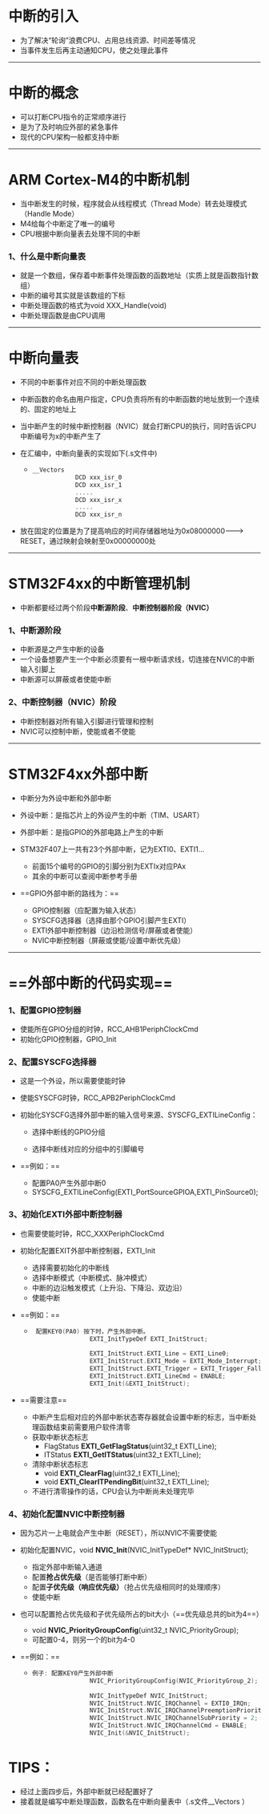 # 中断的引入

- 为了解决“轮询”浪费CPU、占用总线资源、时间差等情况
- 当事件发生后再主动通知CPU，使之处理此事件



***

# 中断的概念

- 可以打断CPU指令的正常顺序进行
- 是为了及时响应外部的紧急事件
- 现代的CPU架构一般都支持中断



***

# ARM Cortex-M4的中断机制

- 当中断发生的时候，程序就会从线程模式（Thread Mode）转去处理模式（Handle Mode）
- M4给每个中断定了唯一的编号
- CPU根据中断向量表去处理不同的中断

### 1、什么是中断向量表

- 就是一个数组，保存着中断事件处理函数的函数地址（实质上就是函数指针数组）
- 中断的编号其实就是该数组的下标
- 中断处理函数的格式为void XXX_Handle(void)
- 中断处理函数是由CPU调用



***

# 中断向量表

- 不同的中断事件对应不同的中断处理函数

- 中断函数的命名由用户指定，CPU负责将所有的中断函数的地址放到一个连续的、固定的地址上

- 当中断产生的时候中断控制器（NVIC）就会打断CPU的执行，同时告诉CPU中断编号为x的中断产生了

- 在汇编中，中断向量表的实现如下(.s文件中)

  - ~~~C
    __Vectors 
    			DCD xxx_isr_0
    			DCD xxx_isr_1
    			.....
    			DCD xxx_isr_x 
    			.....
    			DCD xxx_isr_n 
    ~~~

- 放在固定的位置是为了提高响应的时间存储器地址为0x08000000---> RESET，通过映射会映射至0x00000000处



***

# STM32F4xx的中断管理机制

- 中断都要经过两个阶段**中断源阶段**、**中断控制器阶段（NVIC）**

### 1、中断源阶段

- 中断源是之产生中断的设备
- 一个设备想要产生一个中断必须要有一根中断请求线，切连接在NVIC的中断输入引脚上
- 中断源可以屏蔽或者使能中断

### 2、中断控制器（NVIC）阶段

- 中断控制器对所有输入引脚进行管理和控制
- NVIC可以控制中断，使能或者不使能



***

# STM32F4xx外部中断

- 中断分为外设中断和外部中断
- 外设中断：是指芯片上的外设产生的中断（TIM、USART）
- 外部中断：是指GPIO的外部电路上产生的中断

- STM32F407上一共有23个外部中断，记为EXTI0、EXTI1...
  - 前面15个编号的GPIO的引脚分别为EXTIx对应PAx
  - 其余的中断可以查阅中断参考手册
- ==GPIO外部中断的路线为：==
  - GPIO控制器（应配置为输入状态）
  - SYSCFG选择器（选择由那个GPIO引脚产生EXTI）
  - EXTI外部中断控制器（边沿检测信号/屏蔽或者使能）
  - NVIC中断控制器（屏蔽或使能/设置中断优先级）



***

# ==外部中断的代码实现==

### 1、配置GPIO控制器

- 使能所在GPIO分组的时钟，RCC_AHB1PeriphClockCmd
- 初始化GPIO控制器，GPIO_Init 

### 2、配置SYSCFG选择器

- 这是一个外设，所以需要使能时钟

- 使能SYSCFG时钟，RCC_APB2PeriphClockCmd

- 初始化SYSCFG选择外部中断的输入信号来源、SYSCFG_EXTILineConfig：

  - 选择中断线的GPIO分组

  - 选择中断线对应的分组中的引脚编号

- ==例如：==

  - 配置PA0产生外部中断0
  - SYSCFG_EXTILineConfig(EXTI_PortSourceGPIOA,EXTI_PinSource0);

### 3、初始化EXTI外部中断控制器

- 也需要使能时钟，RCC_XXXPeriphClockCmd

- 初始化配置EXIT外部中断控制器，EXTI_Init

  - 选择需要初始化的中断线
  - 选择中断模式（中断模式、脉冲模式）
  - 中断的边沿触发模式（上升沿、下降沿、双边沿）
  - 使能中断

- ==例如：==

  - ~~~C
     配置KEY0(PA0) 按下时，产生外部中断。 
    				EXTI_InitTypeDef EXTI_InitStruct;
    				
    				EXTI_InitStruct.EXTI_Line = EXTI_Line0;
    				EXTI_InitStruct.EXTI_Mode = EXTI_Mode_Interrupt;
    				EXTI_InitStruct.EXTI_Trigger = EXTI_Trigger_Falling;
    				EXTI_InitStruct.EXTI_LineCmd = ENABLE;
    				EXTI_Init(&EXTI_InitStruct);
    ~~~

- ==需要注意==

  - 中断产生后相对应的外部中断状态寄存器就会设置中断的标志，当中断处理函数结束前需要用户软件清零
  - 获取中断状态标志
    - FlagStatus **EXTI_GetFlagStatus**(uint32_t EXTI_Line);
    - ITStatus **EXTI_GetITStatus**(uint32_t EXTI_Line);
  - 清除中断状态标志
    - void **EXTI_ClearFlag**(uint32_t EXTI_Line);
    - void **EXTI_ClearITPendingBit**(uint32_t EXTI_Line);
  - 不进行清零操作的话，CPU会认为中断尚未处理完毕

### 4、初始化配置NVIC中断控制器

- 因为芯片一上电就会产生中断（RESET），所以NVIC不需要使能

- 初始化配置NVIC，void **NVIC_Init**(NVIC_InitTypeDef* NVIC_InitStruct);

  - 指定外部中断输入通道
  - 配置**抢占优先级**（是否能够打断中断）
  - 配置**子优先级（响应优先级）**（抢占优先级相同时的处理顺序）
  - 使能中断

- 也可以配置抢占优先级和子优先级所占的bit大小（==优先级总共的bit为4==）

  - void **NVIC_PriorityGroupConfig**(uint32_t NVIC_PriorityGroup);
  - 可配置0-4，则另一个的bit为4-0

- ==例如：==

  - ~~~C
    例子: 配置KEY0产生外部中断 
    				NVIC_PriorityGroupConfig(NVIC_PriorityGroup_2); //优先级所占bit分组
    				
    				NVIC_InitTypeDef NVIC_InitStruct;
    				NVIC_InitStruct.NVIC_IRQChannel = EXTI0_IRQn; 
    				NVIC_InitStruct.NVIC_IRQChannelPreemptionPriority = 2;
    				NVIC_InitStruct.NVIC_IRQChannelSubPriority = 2;
    				NVIC_InitStruct.NVIC_IRQChannelCmd = ENABLE;
    				NVIC_Init(&NVIC_InitStruct);
    ~~~



# TIPS：

- 经过上面四步后，外部中断就已经配置好了
- 接着就是编写中断处理函数，函数名在中断向量表中（.s文件__Vectors ）

